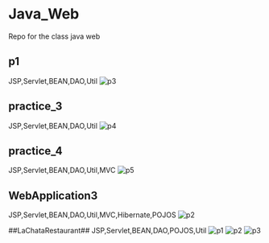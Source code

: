 # Java_Web
Repo for the class java web


## p1 ##
JSP,Servlet,BEAN,DAO,Util
![p3](https://user-images.githubusercontent.com/31390537/81506609-2d9d9e00-92bd-11ea-8a1b-41a58919413d.PNG)

## practice_3 ##
JSP,Servlet,BEAN,DAO,Util
![p4](https://user-images.githubusercontent.com/31390537/81506642-6d648580-92bd-11ea-954b-5e1dee616d66.PNG)

## practice_4 ##
JSP,Servlet,BEAN,DAO,Util,MVC
![p5](https://user-images.githubusercontent.com/31390537/81506740-1f03b680-92be-11ea-8370-8cf46366545e.PNG)

## WebApplication3 ##
JSP,Servlet,BEAN,DAO,Util,MVC,Hibernate,POJOS
![p2](https://user-images.githubusercontent.com/31390537/81506554-c41d8f80-92bc-11ea-8300-1784bab98bbe.PNG)

##LaChataRestaurant##
JSP,Servlet,BEAN,DAO,POJOS,Util
![p1](https://user-images.githubusercontent.com/31390537/86605306-27016f00-bf6c-11ea-9feb-d00c0f1d752e.png)
![p2](https://user-images.githubusercontent.com/31390537/86605314-2a94f600-bf6c-11ea-9ab8-38e983aba013.png)
![p3](https://user-images.githubusercontent.com/31390537/86605324-2e287d00-bf6c-11ea-8d67-76d3a2d897c0.png)
